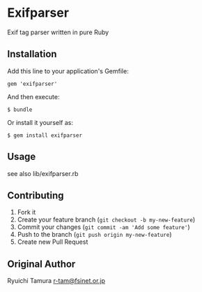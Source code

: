 # Exifparser

Exif tag parser written in pure Ruby

## Installation

Add this line to your application's Gemfile:

    gem 'exifparser'

And then execute:

    $ bundle

Or install it yourself as:

    $ gem install exifparser

## Usage

see also lib/exifparser.rb

## Contributing

1. Fork it
2. Create your feature branch (`git checkout -b my-new-feature`)
3. Commit your changes (`git commit -am 'Add some feature'`)
4. Push to the branch (`git push origin my-new-feature`)
5. Create new Pull Request

## Original Author
Ryuichi Tamura <r-tam@fsinet.or.jp>

